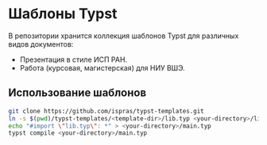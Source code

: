 # Шаблоны Typst

В репозитории хранится коллекция шаблонов Typst для различных видов документов:
- Презентация в стиле ИСП РАН.
- Работа (курсовая, магистерская) для НИУ ВШЭ.

## Использование шаблонов

```sh
git clone https://github.com/ispras/typst-templates.git
ln -s $(pwd)/typst-templates/<template-dir>/lib.typ <your-directory>/lib.typ
echo "#import \"lib.typ\": *" > <your-directory>/main.typ
typst compile <your-directory>/main.typ
```
